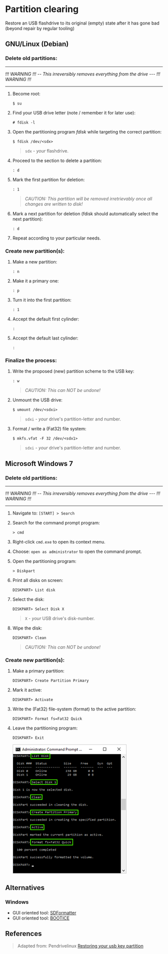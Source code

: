 # Partition clearing

<!-- thumb-drive, USB-disk, USB-drive, USB-key, flashku -->
<!-- wipe, erase, repair, delete, fix, format, clear -->

Restore an USB flashdrive to its original (empty) state after it has gone bad (beyond repair by regular tooling)

## GNU/Linux (Debian)

### Delete old partitions:

-----
_!!! WARNING !!! -- This irreversibly removes *everything* from the drive --- !!! WARNING !!!_

-----

1. Become root:

	```
	$ su
	```

2. Find your USB drive letter (note / remember it for later use):

	```
	# fdisk -l
	```

3. Open the partitioning program _fdisk_ while targeting the correct partition:

	```
	$ fdisk /dev/<sdx>
	```
	> `sdx` - _your_ flashdrive.

4. Proceed to the section to delete a partition:

	```
	: d
	```

5. Mark the first partition for deletion:

	```
	: 1
	```

	> _CAUTION: This partition will be removed irretrievably once all changes are written to disk!_

1. Mark a next partition for deletion (fdisk should automatically select the next partition):

	```
	: d
	```

2.	Repeat according to your particular needs.


### Create new partition(s):

1. Make a new partition:

	```
	: n
	```

2. Make it a primary one:

	```
	: p
	```

3. Turn it into the first partition:

	```
	: 1
	```

4. Accept the default first cylinder:

	```
	:
	```

5. Accept the default last cylinder:

	```
	:
	```

### Finalize the process:

1. Write the proposed (new) partition scheme to the USB key:

	```
	: w
	```

	> _CAUTION: This can NOT be undone!_

2. Unmount the USB drive:

	```
	$ umount /dev/<sdxi>
	```

	> `sdxi` - _your_ drive's partition-letter and number.

1. Format / write a (Fat32) file system:

	```
	$ mkfs.vfat -F 32 /dev/<sdx1>
	```

	> `sdxi` - _your_ drive's partition-letter and number.


## Microsoft Windows 7

### Delete old partitions:

-----
_!!! WARNING !!! -- This irreversibly removes *everything* from the drive --- !!! WARNING !!!_

-----


1. Navigate to: `[START] > Search`

2. Search for the command prompt program:

	```
	> cmd
	```

3. Right-click `cmd.exe` to open its context menu.

4. Choose: `open as administrator` to open the command prompt.

2. Open the partitioning program:

	```
	> Diskpart
	```

3. Print all disks on screen:

	```
	DISKPART> List disk
	```

4. Select the disk:

	```
	DISKPART> Select Disk X
	```
	> `X` - _your_ USB drive's disk-number.

5. Wipe the disk:

	```
	DISKPART> Clean
	```

	> _CAUTION: This can NOT be undone!_

### Create new partition(s):

1. Make a primary partition:

	```
	DISKPART> Create Partition Primary
	```

2. Mark it active:

	```
	DISKPART> Activate
	```

3. Write the (Fat32) file-system (format) to the active partition:

	```
	DISKPART> Format fs=Fat32 Quick
	```

4. Leave the partitioning program:

	```
	DISKPART> Exit
	```

	![Diskpart](assets/diskpart-procedure.png)



## Alternatives

### Windows

- GUI oriented tool: [SDFormatter][2]
- GUI oriented tool: [BOOTICE][3]



## References

> Adapted from: Pendrivelinux
> [Restoring your usb key partition][1]


<!-- References -->
[1]:https://www.pendrivelinux.com/restoring-your-usb-key-partition/
[2]:https://www.sdcard.org/downloads/formatter_4
[3]:http://bbs.wuyou.net/forum.php?mod=viewthread&tid=57675&extra=page%3D1&page=1


<!-- NGREP ONELINERS

>>> Find out usb drive device letter: # fdisk -l

-->
